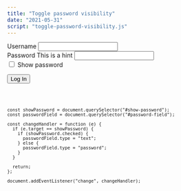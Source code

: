 ```yaml
---
title: "Toggle password visibility"
date: "2021-05-31"
script: "toggle-password-visibility.js"
---
```


<form class="flow">
  <div class="field">
    <label for="username">
    <span class="field-label">Username</span>  
    </label>
    <input type="text" name="username" id="username">
  </div>
  <div class="field">
    <label for="password">
      <span class="field-label">Password</span>
      <span class="field-hint">This is a hint</span>
    </label>
    <input type="password" name="password" id="password-field">
  </div>
  <div class="field-checkbox">
    <label for="show-password">
      <input type="checkbox" name="show-passwords" id="show-password">
      <span class="field-label">Show password</span>
    </label>
  </div>
  <p>
    <button type="submit">Log In</button>
  </p>
</form>
<pre>
  <code>

    const showPassword = document.querySelector("#show-password");
    const passwordField = document.querySelector("#password-field");

    const changeHandler = function (e) {
      if (e.target == showPassword) {
        if (showPassword.checked) {
          passwordField.type = "text";
        } else {
          passwordField.type = "password";
        }
      }

      return;
    };

    document.addEventListener("change", changeHandler);

  </code>
</pre>
